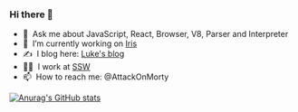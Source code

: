 ### Hi there 👋

- 💬 &nbsp;Ask me about JavaScript, React, Browser, V8, Parser and Interpreter
- 🔭 &nbsp;I’m currently working on [Iris](https://github.com/AttackOnMorty/Iris)
- ✍️ &nbsp;I blog here: [Luke's blog](https://attackonmorty.github.io/attack-on-morty/)
- 👨‍💻 &nbsp;I work at [SSW](https://ssw.com.au)
- 📫 &nbsp;How to reach me: @AttackOnMorty

[![Anurag's GitHub stats](https://github-readme-stats.vercel.app/api?username=AttackOnMorty&show_icons=true)](https://github.com/anuraghazra/github-readme-stats)
